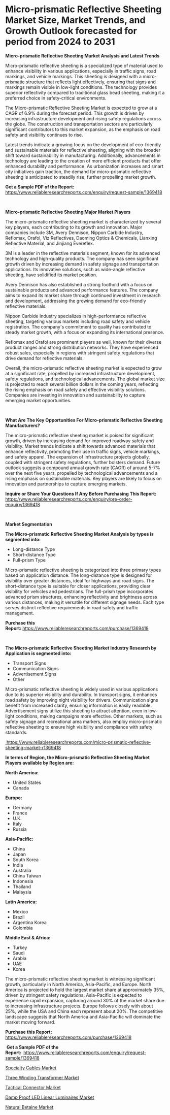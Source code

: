 <p><h1>Micro-prismatic Reflective Sheeting Market Size, Market Trends, and Growth Outlook forecasted for period from 2024 to 2031</h1></p><p><strong>Micro-prismatic Reflective Sheeting Market Analysis and Latest Trends</strong></p>
<p><p>Micro-prismatic reflective sheeting is a specialized type of material used to enhance visibility in various applications, especially in traffic signs, road markings, and vehicle markings. This sheeting is designed with a micro-prismatic structure that reflects light effectively, ensuring that signs and markings remain visible in low-light conditions. The technology provides superior reflectivity compared to traditional glass bead sheeting, making it a preferred choice in safety-critical environments.</p><p>The Micro-prismatic Reflective Sheeting Market is expected to grow at a CAGR of 6.9% during the forecast period. This growth is driven by increasing infrastructure development and rising safety regulations across the globe. The construction and transportation sectors are particularly significant contributors to this market expansion, as the emphasis on road safety and visibility continues to rise.</p><p>Latest trends indicate a growing focus on the development of eco-friendly and sustainable materials for reflective sheeting, aligning with the broader shift toward sustainability in manufacturing. Additionally, advancements in technology are leading to the creation of more efficient products that offer enhanced durability and performance. As urbanization increases and smart city initiatives gain traction, the demand for micro-prismatic reflective sheeting is anticipated to steadily rise, further propelling market growth.</p></p>
<p><strong>Get a Sample PDF of the Report:&nbsp;</strong> <a href="https://www.reliableresearchreports.com/enquiry/request-sample/1369418?utm_campaign=9&utm_medium=2&utm_source=Github&utm_content=ia&utm_term=16122024&utm_id=micro-prismatic-reflective-sheeting">https://www.reliableresearchreports.com/enquiry/request-sample/1369418</a></p>
<p>&nbsp;</p>
<p><strong>Micro-prismatic Reflective Sheeting Major Market Players</strong></p>
<p><p>The micro-prismatic reflective sheeting market is characterized by several key players, each contributing to its growth and innovation. Major companies include 3M, Avery Dennison, Nippon Carbide Industry, Reflomax, Orafol, Viz Reflectives, Daoming Optics & Chemicals, Lianxing Reflective Material, and Jinjiang Evereflex.</p><p>3M is a leader in the reflective materials segment, known for its advanced technology and high-quality products. The company has seen significant growth driven by increasing demand in safety signage and transportation applications. Its innovative solutions, such as wide-angle reflective sheeting, have solidified its market position.</p><p>Avery Dennison has also established a strong foothold with a focus on sustainable products and advanced performance features. The company aims to expand its market share through continued investment in research and development, addressing the growing demand for eco-friendly reflective materials.</p><p>Nippon Carbide Industry specializes in high-performance reflective sheeting, targeting various markets including road safety and vehicle registration. The company's commitment to quality has contributed to steady market growth, with a focus on expanding its international presence.</p><p>Reflomax and Orafol are prominent players as well, known for their diverse product ranges and strong distribution networks. They have experienced robust sales, especially in regions with stringent safety regulations that drive demand for reflective materials.</p><p>Overall, the micro-prismatic reflective sheeting market is expected to grow at a significant rate, propelled by increased infrastructure development, safety regulations, and technological advancements. The global market size is projected to reach several billion dollars in the coming years, reflecting the rising emphasis on road safety and effective visibility solutions. Companies are investing in innovation and sustainability to capture emerging market opportunities.</p></p>
<p>&nbsp;</p>
<p><strong>What Are The Key Opportunities For Micro-prismatic Reflective Sheeting Manufacturers?</strong></p>
<p><p>The micro-prismatic reflective sheeting market is poised for significant growth, driven by increasing demand for improved roadway safety and visibility. Market trends indicate a shift towards advanced materials that enhance reflectivity, promoting their use in traffic signs, vehicle markings, and safety apparel. The expansion of infrastructure projects globally, coupled with stringent safety regulations, further bolsters demand. Future outlook suggests a compound annual growth rate (CAGR) of around 5-7% over the next five years, propelled by technological advancements and a rising emphasis on sustainable materials. Key players are likely to focus on innovation and partnerships to capture emerging markets.</p></p>
<p><strong>Inquire or Share Your Questions If Any Before Purchasing This Report:</strong> <a href="https://www.reliableresearchreports.com/enquiry/pre-order-enquiry/1369418?utm_campaign=9&utm_medium=2&utm_source=Github&utm_content=ia&utm_term=16122024&utm_id=micro-prismatic-reflective-sheeting">https://www.reliableresearchreports.com/enquiry/pre-order-enquiry/1369418</a></p>
<p>&nbsp;</p>
<p><strong>Market Segmentation</strong></p>
<p><strong>The Micro-prismatic Reflective Sheeting Market Analysis by types is segmented into:</strong></p>
<p><ul><li>Long-distance Type</li><li>Short-distance Type</li><li>Full-prism Type</li></ul></p>
<p><p>Micro-prismatic reflective sheeting is categorized into three primary types based on application distance. The long-distance type is designed for visibility over greater distances, ideal for highways and road signs. The short-distance type is suitable for closer applications, providing clear visibility for vehicles and pedestrians. The full-prism type incorporates advanced prism structures, enhancing reflectivity and brightness across various distances, making it versatile for different signage needs. Each type serves distinct reflective requirements in road safety and traffic management.</p></p>
<p><strong>Purchase this Report:&nbsp;</strong><a href="https://www.reliableresearchreports.com/purchase/1369418?utm_campaign=9&utm_medium=2&utm_source=Github&utm_content=ia&utm_term=16122024&utm_id=micro-prismatic-reflective-sheeting">https://www.reliableresearchreports.com/purchase/1369418</a></p>
<p>&nbsp;</p>
<p><strong>The Micro-prismatic Reflective Sheeting Market Industry Research by Application is segmented into:</strong></p>
<p><ul><li>Transport Signs</li><li>Communication Signs</li><li>Advertisement Signs</li><li>Other</li></ul></p>
<p><p>Micro-prismatic reflective sheeting is widely used in various applications due to its superior visibility and durability. In transport signs, it enhances road safety by improving night visibility for drivers. Communication signs benefit from increased clarity, ensuring information is easily readable. Advertisement signs utilize this sheeting to attract attention, even in low-light conditions, making campaigns more effective. Other markets, such as safety signage and recreational area markers, also employ micro-prismatic reflective sheeting to ensure high visibility and compliance with safety standards.</p></p>
<p><a href="https://www.reliableresearchreports.com/micro-prismatic-reflective-sheeting-market-r1369418?utm_campaign=9&utm_medium=2&utm_source=Github&utm_content=ia&utm_term=16122024&utm_id=micro-prismatic-reflective-sheeting">&nbsp;https://www.reliableresearchreports.com/micro-prismatic-reflective-sheeting-market-r1369418</a></p>
<p><strong>In terms of Region, the Micro-prismatic Reflective Sheeting Market Players available by Region are:</strong></p>
<p>
    <p> <strong> North America: </strong>
        <ul>
            <li>United States</li>
            <li>Canada</li>
        </ul>
        </p> 
    <p> <strong> Europe: </strong>
        <ul>
            <li>Germany</li>
            <li>France</li>
            <li>U.K.</li>
            <li>Italy</li>
            <li>Russia</li>
        </ul>
        </p> 
    <p> <strong> Asia-Pacific: </strong>
        <ul>
            <li>China</li>
            <li>Japan</li>
            <li>South Korea</li>
            <li>India</li>
            <li>Australia</li>
            <li>China Taiwan</li>
            <li>Indonesia</li>
            <li>Thailand</li>
            <li>Malaysia</li>
        </ul>
        </p> 
    <p> <strong> Latin America: </strong>
        <ul>
            <li>Mexico</li>
            <li>Brazil</li>
            <li>Argentina Korea</li>
            <li>Colombia</li>
        </ul>
        </p> 
    <p> <strong> Middle East & Africa: </strong>
        <ul>
            <li>Turkey</li>
            <li>Saudi</li>
            <li>Arabia</li>
            <li>UAE</li>
            <li>Korea</li>
        </ul>
    </p>
    </p>
<p><p>The micro-prismatic reflective sheeting market is witnessing significant growth, particularly in North America, Asia-Pacific, and Europe. North America is projected to hold the largest market share at approximately 35%, driven by stringent safety regulations. Asia-Pacific is expected to experience rapid expansion, capturing around 30% of the market share due to increasing infrastructure projects. Europe follows closely with about 25%, while the USA and China each represent about 20%. The competitive landscape suggests that North America and Asia-Pacific will dominate the market moving forward.</p></p>
<p><strong>Purchase this Report: </strong><a href="https://www.reliableresearchreports.com/purchase/1369418?utm_campaign=9&utm_medium=2&utm_source=Github&utm_content=ia&utm_term=16122024&utm_id=micro-prismatic-reflective-sheeting">https://www.reliableresearchreports.com/purchase/1369418</a></p>
<p>&nbsp;<strong>Get a Sample PDF of the Report:&nbsp;&nbsp;</strong><a href="https://www.reliableresearchreports.com/enquiry/request-sample/1369418?utm_campaign=9&utm_medium=2&utm_source=Github&utm_content=ia&utm_term=16122024&utm_id=micro-prismatic-reflective-sheeting">https://www.reliableresearchreports.com/enquiry/request-sample/1369418</a></p>
<p><strong></strong></p>
<p><p><a href="https://www.linkedin.com/pulse/deep-dive-specialty-cables-market-growth-136-cagr-key-factors-do6hc?utm_campaign=9&utm_medium=2&utm_source=Github&utm_content=ia&utm_term=16122024&utm_id=micro-prismatic-reflective-sheeting">Specialty Cables Market</a></p><p><a href="https://www.linkedin.com/pulse/how-new-trends-shaping-three-winding-transformer-market-ksuke?utm_campaign=9&utm_medium=2&utm_source=Github&utm_content=ia&utm_term=16122024&utm_id=micro-prismatic-reflective-sheeting">Three Winding Transformer Market</a></p><p><a href="https://github.com/marloy8/Market-Research-Report-List-6/blob/main/tactical-connector-market.md?utm_campaign=9&utm_medium=2&utm_source=Github&utm_content=ia&utm_term=16122024&utm_id=micro-prismatic-reflective-sheeting">Tactical Connector Market</a></p><p><a href="https://github.com/hgf64gh/Market-Research-Report-List-1/blob/main/damp-proof-led-linear-luminaires-market.md?utm_campaign=9&utm_medium=2&utm_source=Github&utm_content=ia&utm_term=16122024&utm_id=micro-prismatic-reflective-sheeting">Damp Proof LED Linear Luminaires Market</a></p><p><a href="https://www.linkedin.com/pulse/natural-betaine-market-global-regional-analysis-2024--qovyc?utm_campaign=9&utm_medium=2&utm_source=Github&utm_content=ia&utm_term=16122024&utm_id=micro-prismatic-reflective-sheeting">Natural Betaine Market</a></p></p>